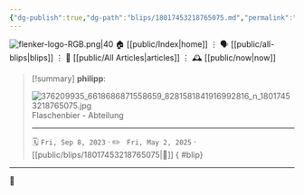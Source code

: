 ```yaml
---
{"dg-publish":true,"dg-path":"blips/18017453218765075.md","permalink":"/blips/18017453218765075/","title":"philipp on instagram @ 2023-09-08"}
---
```



<div class="transclusion internal-embed is-loaded"><div class="markdown-embed">




![flenker-logo-RGB.png|40](/img/user/attachments/flenker-logo-RGB.png)
🏠 [[public/Index\|home]]  ⋮ 🗣️ [[public/all-blips\|blips]] ⋮  📝 [[public/All Articles\|articles]]  ⋮ 🕰️ [[public/now\|now]]


</div></div>


> [!summary] **philipp**:
>
> ![376209935_6618686871558659_8281581841916992816_n_18017453218765075.jpg](/img/user/attachments/376209935_6618686871558659_8281581841916992816_n_18017453218765075.jpg)
> Flaschenbier - Abteilung
> - - -
>
> 🗓️ <code>Fri, Sep 8, 2023</code>  · ✏️ <code> Fri, May 2, 2025</code>  · [[public/blips/18017453218765075\|🔗]]
{ #blip}


- - -

 👾
